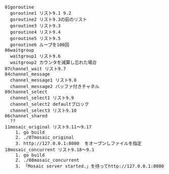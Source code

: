 
<pre>
01goroutine  
  goroutine1 リスト9.1 9.2
  goroutine2 リスト9.3の前のリスト
  goroutine3 リスト9.3
  goroutine4 リスト9.4
  goroutine5 リスト9.5
  goroutine6 ループを100回
06waitgroup
  waitgroup1 リスト9.6
  waitgroup2 カウンタを減算し忘れた場合
07channel_wait リスト9.7
84channel_message
  channel_message1 リスト9.8
  channel_message2 バッファ付きチャネル
09channel_select
  channel_select1 リスト9.9
  channel_select2 defaultブロック
  channel_select3 リスト9.10
06channel_shared
  ??
11mosaic_original リスト9.11〜9.17
    1. go build
    2. ./07mosaic_original
    3. http://127.0.0.1:8080  をオープンしファイルを指定
18mosaic_concurrent リスト9.18〜9.1
    1. go build
    2. ./08mosaic_concurrent 
    3. 「Mosaic server started.」を待ってhttp://127.0.0.1:8080  をオープンしファイルを指定  （大きなファイルを指定するとエラーになります。1024x768ぐらいならば大丈夫ですが、この倍だとエラーになります）
</pre>

